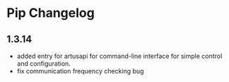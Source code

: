 # Pip Changelog

## 1.3.14
* added entry for artusapi for command-line interface for simple control and configuration.
* fix communication frequency checking bug